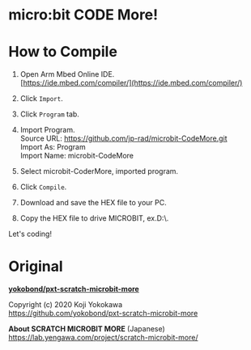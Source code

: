# micro:bit CODE More!

# How to Compile

1. Open Arm Mbed Online IDE.  
[https://ide.mbed.com/compiler/](https://ide.mbed.com/compiler/)  

1. Click `Import`.

1. Click `Program` tab.

1. Import Program.  
Source URL: https://github.com/jp-rad/microbit-CodeMore.git  
Import As: Program  
Import Name: microbit-CodeMore  

1. Select microbit-CoderMore, imported program.  

1. Click `Compile`.  

1. Download and save the HEX file to your PC.  

1. Copy the HEX file to drive MICROBIT, ex.D:\\.  

Let's coding!


# Original

[**yokobond/pxt-scratch-microbit-more**](https://github.com/yokobond/pxt-scratch-microbit-more)

Copyright (c) 2020 Koji Yokokawa  
https://github.com/yokobond/pxt-scratch-microbit-more  

**About SCRATCH MICROBIT MORE** (Japanese)  
https://lab.yengawa.com/project/scratch-microbit-more/  
